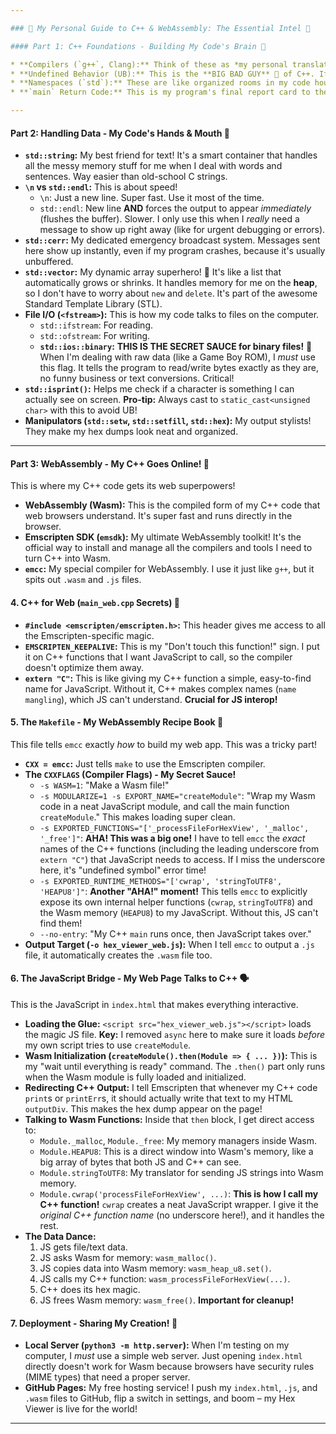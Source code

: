 ```yaml
---

### 🧠 My Personal Guide to C++ & WebAssembly: The Essential Intel 🚀

#### Part 1: C++ Foundations - Building My Code's Brain 🧱

* **Compilers (`g++`, Clang):** Think of these as *my personal translators*. I write C++, they turn it into instructions the computer understands. Simple!
* **Undefined Behavior (UB):** This is the **BIG BAD GUY** 👻 of C++. If I break a C++ rule (like accessing memory I don't own), the program goes wild. My defense? Always compile with `-Wall -Wextra` to catch these sneaky errors early!
* **Namespaces (`std`):** These are like organized rooms in my code house. `std::` keeps things tidy and prevents name clashes. I use it to be clear about what `std` tool I'm using.
* **`main` Return Code:** This is my program's final report card to the operating system. `0` means "All good, mission accomplished!" 🎉 Any other number means "Houston, we have a problem!" ❌

---
```


#### Part 2: Handling Data - My Code's Hands & Mouth 📝

* **`std::string`:** My best friend for text! It's a smart container that handles all the messy memory stuff for me when I deal with words and sentences. Way easier than old-school C strings.
* **`\n` vs `std::endl`:** This is about speed!
    * `\n`: Just a new line. Super fast. Use it most of the time.
    * `std::endl`: New line **AND** forces the output to appear *immediately* (flushes the buffer). Slower. I only use this when I *really* need a message to show up right away (like for urgent debugging or errors).
* **`std::cerr`:** My dedicated emergency broadcast system. Messages sent here show up instantly, even if my program crashes, because it's usually unbuffered.
* **`std::vector`:** My dynamic array superhero! 💪 It's like a list that automatically grows or shrinks. It handles memory for me on the **heap**, so I don't have to worry about `new` and `delete`. It's part of the awesome Standard Template Library (STL).
* **File I/O (`<fstream>`):** This is how my code talks to files on the computer.
    * `std::ifstream`: For reading.
    * `std::ofstream`: For writing.
    * **`std::ios::binary`:** **THIS IS THE SECRET SAUCE for binary files!** 🤫 When I'm dealing with raw data (like a Game Boy ROM), I *must* use this flag. It tells the program to read/write bytes exactly as they are, no funny business or text conversions. Critical!
* **`std::isprint()`:** Helps me check if a character is something I can actually see on screen. **Pro-tip:** Always cast to `static_cast<unsigned char>` with this to avoid UB!
* **Manipulators (`std::setw`, `std::setfill`, `std::hex`):** My output stylists! They make my hex dumps look neat and organized.

---

#### Part 3: WebAssembly - My C++ Goes Online! 🚀

This is where my C++ code gets its web superpowers!

* **WebAssembly (Wasm):** This is the compiled form of my C++ code that web browsers understand. It's super fast and runs directly in the browser.
* **Emscripten SDK (`emsdk`):** My ultimate WebAssembly toolkit! It's the official way to install and manage all the compilers and tools I need to turn C++ into Wasm.
* **`emcc`:** My special compiler for WebAssembly. I use it just like `g++`, but it spits out `.wasm` and `.js` files.

#### 4. C++ for Web (`main_web.cpp` Secrets) 🤫

* **`#include <emscripten/emscripten.h>`:** This header gives me access to all the Emscripten-specific magic.
* **`EMSCRIPTEN_KEEPALIVE`:** This is my "Don't touch this function!" sign. I put it on C++ functions that I want JavaScript to call, so the compiler doesn't optimize them away.
* **`extern "C"`:** This is like giving my C++ function a simple, easy-to-find name for JavaScript. Without it, C++ makes complex names (`name mangling`), which JS can't understand. **Crucial for JS interop!**

#### 5. The `Makefile` - My WebAssembly Recipe Book 📜

This file tells `emcc` exactly *how* to build my web app. This was a tricky part!

* **`CXX = emcc`:** Just tells `make` to use the Emscripten compiler.
* **The `CXXFLAGS` (Compiler Flags) - My Secret Sauce!**
    * `-s WASM=1`: "Make a Wasm file!"
    * `-s MODULARIZE=1 -s EXPORT_NAME="createModule"`: "Wrap my Wasm code in a neat JavaScript module, and call the main function `createModule`." This makes loading super clean.
    * `-s EXPORTED_FUNCTIONS="['_processFileForHexView', '_malloc', '_free']"`: **AHA! This was a big one!** I have to tell `emcc` the *exact* names of the C++ functions (including the leading underscore from `extern "C"`) that JavaScript needs to access. If I miss the underscore here, it's "undefined symbol" error time!
    * `-s EXPORTED_RUNTIME_METHODS="['cwrap', 'stringToUTF8', 'HEAPU8']"`: **Another "AHA!" moment!** This tells `emcc` to explicitly expose its own internal helper functions (`cwrap`, `stringToUTF8`) and the Wasm memory (`HEAPU8`) to my JavaScript. Without this, JS can't find them!
    * `--no-entry`: "My C++ `main` runs once, then JavaScript takes over."
* **Output Target (`-o hex_viewer_web.js`):** When I tell `emcc` to output a `.js` file, it automatically creates the `.wasm` file too.

#### 6. The JavaScript Bridge - My Web Page Talks to C++ 🗣️

This is the JavaScript in `index.html` that makes everything interactive.

* **Loading the Glue:** `<script src="hex_viewer_web.js"></script>` loads the magic JS file. **Key:** I removed `async` here to make sure it loads *before* my own script tries to use `createModule`.
* **Wasm Initialization (`createModule().then(Module => { ... })`):** This is my "wait until everything is ready" command. The `.then()` part only runs when the Wasm module is fully loaded and initialized.
* **Redirecting C++ Output:** I tell Emscripten that whenever my C++ code `print`s or `printErr`s, it should actually write that text to my HTML `outputDiv`. This makes the hex dump appear on the page!
* **Talking to Wasm Functions:** Inside that `then` block, I get direct access to:
    * `Module._malloc`, `Module._free`: My memory managers inside Wasm.
    * `Module.HEAPU8`: This is a direct window into Wasm's memory, like a big array of bytes that both JS and C++ can see.
    * `Module.stringToUTF8`: My translator for sending JS strings into Wasm memory.
    * `Module.cwrap('processFileForHexView', ...)`: **This is how I call my C++ function!** `cwrap` creates a neat JavaScript wrapper. I give it the *original C++ function name* (no underscore here!), and it handles the rest.
* **The Data Dance:**
    1.  JS gets file/text data.
    2.  JS asks Wasm for memory: `wasm_malloc()`.
    3.  JS copies data into Wasm memory: `wasm_heap_u8.set()`.
    4.  JS calls my C++ function: `wasm_processFileForHexView(...)`.
    5.  C++ does its hex magic.
    6.  JS frees Wasm memory: `wasm_free()`. **Important for cleanup!**

#### 7. Deployment - Sharing My Creation! 🚀

* **Local Server (`python3 -m http.server`):** When I'm testing on my computer, I *must* use a simple web server. Just opening `index.html` directly doesn't work for Wasm because browsers have security rules (MIME types) that need a proper server.
* **GitHub Pages:** My free hosting service! I push my `index.html`, `.js`, and `.wasm` files to GitHub, flip a switch in settings, and boom – my Hex Viewer is live for the world!
---

